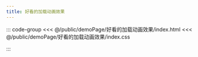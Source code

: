 ```yaml
---
title: 好看的加载动画效果
---
```


::: code-group
<<< @/public/demoPage/好看的加载动画效果/index.html
<<< @/public/demoPage/好看的加载动画效果/index.css

:::